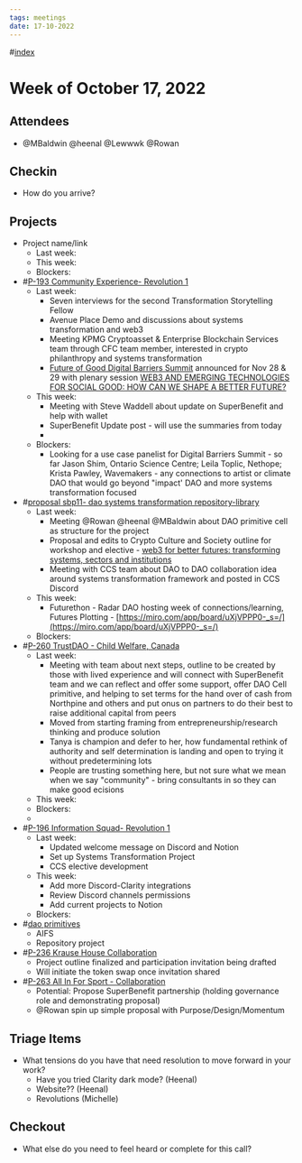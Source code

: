 ```yaml
---
tags: meetings
date: 17-10-2022
---
```

#[index](notes/general-circle/old-gc-meetings/index.md) 
# Week of October 17, 2022

## Attendees
- @MBaldwin @heenal @Lewwwk @Rowan  

## Checkin
- How do you arrive?

## Projects
- Project name/link
	- Last week:
	- This week:
	- Blockers:
- #[P-193 Community Experience- Revolution 1](P-193%20Community%20Experience-%20Revolution%201) 
	- Last week:
		- Seven interviews for the second Transformation Storytelling Fellow 
		- Avenue Place Demo and discussions about systems transformation and web3
		- Meeting KPMG Cryptoasset & Enterprise Blockchain Services team through CFC team member, interested in crypto philanthropy and systems transformation 
		- [Future of Good Digital Barriers Summit](https://futureofgood.co/digital-summit-2022/) announced for Nov 28 & 29 with plenary session [WEB3 AND EMERGING TECHNOLOGIES FOR SOCIAL GOOD: HOW CAN WE SHAPE A BETTER FUTURE?](https://futureofgood.co/digital-summit-2022/)
	- This week:
		- Meeting with Steve Waddell about update on SuperBenefit and help with wallet
		- SuperBenefit Update post - will use the summaries from today
		- 
	- Blockers:
		- Looking for a use case panelist for Digital Barriers Summit - so far Jason Shim, Ontario Science Centre; Leila Toplic, Nethope; Krista Pawley, Wavemakers - any connections to artist or climate DAO that would go beyond "impact' DAO and more systems transformation focused 
- #[proposal sbp11- dao systems transformation repository-library](/notes/archive/clarity/Tags/proposal%20sbp11-%20dao%20systems%20transformation%20repository-library.md) 
	- Last week:
		- Meeting @Rowan  @heenal  @MBaldwin about DAO primitive cell as structure for the project
		- Proposal and edits to Crypto Culture and Society outline for workshop and elective - [web3 for better futures: transforming systems, sectors and institutions ](https://docs.google.com/document/d/1LrV9qFWpQA9qfHQSZN08RIWaoATnFg-eGSU9PeXGrvA/edit)
		- Meeting with CCS team about DAO to DAO collaboration idea around systems transformation framework and posted in CCS Discord
	- This week:
		- Futurethon - Radar DAO hosting week of connections/learning, Futures Plotting - [https://miro.com/app/board/uXjVPPP0-_s=/](https://miro.com/app/board/uXjVPPP0-_s=/) 
	- Blockers:
- #[P-260 TrustDAO - Child Welfare, Canada](P-260%20TrustDAO%20-%20Child%20Welfare,%20Canada) 
	- Last week:
		- Meeting with team about next steps, outline to be created by those with lived experience and will connect with SuperBenefit team and we can reflect and offer some support, offer DAO Cell primitive, and helping to set terms for the hand over of cash from Northpine and others and put onus on partners to do their best to raise additional capital from peers
		- Moved from starting framing from entrepreneurship/research thinking and produce solution
		- Tanya is champion and defer to her, how fundamental rethink of authority and self determination is landing and open to trying it without predetermining lots
		- People are trusting something here, but not sure what we mean when we say "community" - bring consultants in so they can make good ecisions 
	- This week:
	- Blockers:
	- 
- #[P-196 Information Squad- Revolution 1](P-196%20Information%20Squad-%20Revolution%201) 
	- Last week:
		- Updated welcome message on Discord and Notion
		- Set up Systems Transformation Project
		- CCS elective development
	- This week:
		- Add more Discord-Clarity integrations
		- Review Discord channels permissions
		- Add current projects to Notion
	- Blockers:
- #[dao primitives](/notes/archive/clarity/Tags/dao%20primitives.md) 
	- AIFS 
	- Repository project 
- #[P-236 Krause House Collaboration](P-236%20Krause%20House%20Collaboration)
	- Project outline finalized and participation invitation being drafted
	-  Will initiate the token swap once invitation shared
- #[P-263 All In For Sport - Collaboration](P-263%20All%20In%20For%20Sport%20-%20Collaboration)
	- Potential: Propose SuperBenefit partnership (holding governance role and demonstrating proposal) 
	- @Rowan  spin up simple proposal with Purpose/Design/Momentum

## Triage Items
- What tensions do you have that need resolution to move forward in your work?
	- Have you tried Clarity dark mode? (Heenal)
	- Website?? (Heenal)
	- Revolutions (Michelle)

## Checkout
- What else do you need to feel heard or complete for this call?

